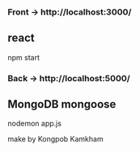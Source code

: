 ### Front -> http://localhost:3000/
## react 
npm start

### Back -> http://localhost:5000/
## MongoDB mongoose 
nodemon app.js

make by Kongpob Kamkham
